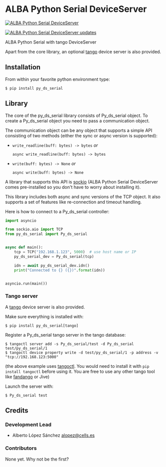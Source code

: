 # ALBA Python Serial DeviceServer


[![ALBA Python Serial DeviceServer](https://img.shields.io/pypi/v/py_ds_serial.svg)](https://pypi.python.org/pypi/py_ds_serial)


[![ALBA Python Serial DeviceServer updates](https://pyup.io/repos/github/catunlock/py_ds_serial/shield.svg)](https://pyup.io/repos/github/catunlock/py_ds_serial/)


ALBA Python Serial with tango DeviceServer




Apart from the core library, an optional [tango](https://tango-controls.org/) device server is also provided.


## Installation

From within your favorite python environment type:

`$ pip install py_ds_serial`

## Library

The core of the py_ds_serial library consists of Py_ds_serial object.
To create a Py_ds_serial object you need to pass a communication object.

The communication object can be any object that supports a simple API
consisting of two methods (either the sync or async version is supported):

* `write_readline(buff: bytes) -> bytes` *or*

  `async write_readline(buff: bytes) -> bytes`

* `write(buff: bytes) -> None` *or*

  `async write(buff: bytes) -> None`

A library that supports this API is [sockio](https://pypi.org/project/sockio/)
(ALBA Python Serial DeviceServer comes pre-installed so you don't have to worry
about installing it).

This library includes both async and sync versions of the TCP object. It also
supports a set of features like re-connection and timeout handling.

Here is how to connect to a Py_ds_serial controller:

```python
import asyncio

from sockio.aio import TCP
from py_ds_serial import Py_ds_serial


async def main():
    tcp = TCP("192.168.1.123", 5000)  # use host name or IP
    py_ds_serial_dev = Py_ds_serial(tcp)

    idn = await py_ds_serial_dev.idn()
    print("Connected to {} ({})".format(idn))


asyncio.run(main())
```





### Tango server

A [tango](https://tango-controls.org/) device server is also provided.

Make sure everything is installed with:

`$ pip install py_ds_serial[tango]`

Register a Py_ds_serial tango server in the tango database:
```
$ tangoctl server add -s Py_ds_serial/test -d Py_ds_serial test/py_ds_serial/1
$ tangoctl device property write -d test/py_ds_serial/1 -p address -v "tcp://192.168.123:5000"
```

(the above example uses [tangoctl](https://pypi.org/project/tangoctl/). You would need
to install it with `pip install tangoctl` before using it. You are free to use any other
tango tool like [fandango](https://pypi.org/project/fandango/) or Jive)

Launch the server with:

```terminal
$ Py_ds_serial test
```


## Credits

### Development Lead

* Alberto López Sánchez <alopez@cells.es>

### Contributors

None yet. Why not be the first?
